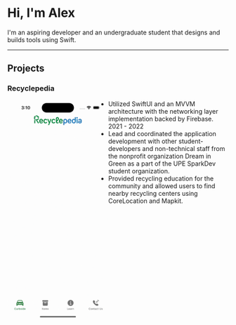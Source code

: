 # Hi, I'm Alex

I'm an aspiring developer and an undergraduate student that designs and builds tools using Swift.

---

## Projects

### Recyclepedia

<img align="left" height="500" src="recyclepedia/1.gif">

* Utilized SwiftUl and an MVVM architecture with the networking layer implementation backed by Firebase.
2021 - 2022
* Lead and coordinated the application development with other student-developers and non-technical staff from the nonprofit organization Dream in Green as a part of the UPE SparkDev student organization.
* Provided recycling education for the community and allowed users to find nearby recycling centers using CoreLocation and Mapkit.
